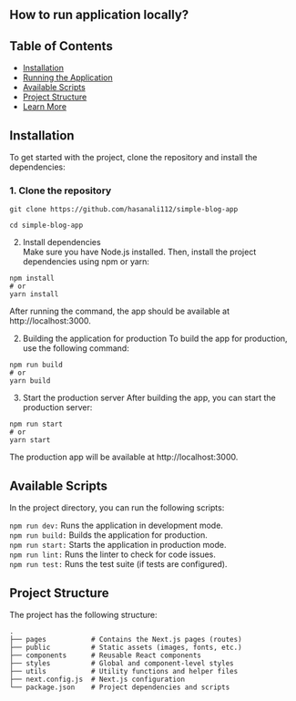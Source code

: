 ## How to run application locally?

## Table of Contents

- [Installation](#installation)
- [Running the Application](#running-the-application)
- [Available Scripts](#available-scripts)
- [Project Structure](#project-structure)
- [Learn More](#learn-more)

## Installation

To get started with the project, clone the repository and install the dependencies:

### 1. Clone the repository

```
git clone https://github.com/hasanali112/simple-blog-app

cd simple-blog-app
```

2. Install dependencies <br/>Make sure you have Node.js installed. Then, install the project dependencies using npm or yarn:

```
npm install
# or
yarn install
```

After running the command, the app should be available at http://localhost:3000.

2. Building the application for production
   To build the app for production, use the following command:

```
npm run build
# or
yarn build
```

3. Start the production server
   After building the app, you can start the production server:

```
npm run start
# or
yarn start
```

The production app will be available at http://localhost:3000.

## Available Scripts<br/>

In the project directory, you can run the following scripts:

`npm run dev:` Runs the application in development mode.<br/>
`npm run build:` Builds the application for production.<br/>
`npm run start:` Starts the application in production mode.<br/>
`npm run lint:` Runs the linter to check for code issues.<br/>
`npm run test:` Runs the test suite (if tests are configured).

## Project Structure<br/>

The project has the following structure:

```
.
├── pages           # Contains the Next.js pages (routes)
├── public          # Static assets (images, fonts, etc.)
├── components      # Reusable React components
├── styles          # Global and component-level styles
├── utils           # Utility functions and helper files
├── next.config.js  # Next.js configuration
└── package.json    # Project dependencies and scripts

```
